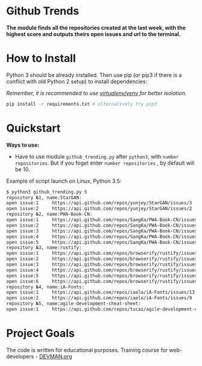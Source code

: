 # Github Trends

**The module finds all the repositories created at the last week, with the highest score and outputs theirs open issues and url to the terminal.**

# How to Install

Python 3 should be already installed. Then use pip (or pip3 if there is a conflict with old Python 2 setup) to install dependencies:

*Remember, it is recommended to use [virtualenv/venv](https://devman.org/encyclopedia/pip/pip_virtualenv/) for better isolation.*

```bash
pip install -r requirements.txt # alternatively try pip3
```

# Quickstart
**Ways to use:**
- Have to use  module `github_trending.py` after `python3`, with `number repositories`.
But if you foget enter `number repositories` , by default will be 10.

Example of script launch on Linux, Python 3.5:

```bash
$ python3 github_trending.py 5
repository №1, name:StarGAN:
open issue:1 	 https://api.github.com/repos/yunjey/StarGAN/issues/3
open issue:2 	 https://api.github.com/repos/yunjey/StarGAN/issues/2
repository №2, name:PWA-Book-CN:
open issue:1 	 https://api.github.com/repos/SangKa/PWA-Book-CN/issues/7
open issue:2 	 https://api.github.com/repos/SangKa/PWA-Book-CN/issues/6
open issue:3 	 https://api.github.com/repos/SangKa/PWA-Book-CN/issues/5
open issue:4 	 https://api.github.com/repos/SangKa/PWA-Book-CN/issues/4
open issue:5 	 https://api.github.com/repos/SangKa/PWA-Book-CN/issues/2
repository №3, name:rustify:
open issue:1 	 https://api.github.com/repos/browserify/rustify/issues/8
open issue:2 	 https://api.github.com/repos/browserify/rustify/issues/6
open issue:3 	 https://api.github.com/repos/browserify/rustify/issues/5
open issue:4 	 https://api.github.com/repos/browserify/rustify/issues/4
open issue:5 	 https://api.github.com/repos/browserify/rustify/issues/3
open issue:6 	 https://api.github.com/repos/browserify/rustify/issues/2
repository №4, name:iA-Fonts:
open issue:1 	 https://api.github.com/repos/iaolo/iA-Fonts/issues/13
open issue:2 	 https://api.github.com/repos/iaolo/iA-Fonts/issues/9
repository №5, name:agile-development-cheat-sheet:
open issue:1 	 https://api.github.com/repos/tucaz/agile-development-cheat-sheet/issues/1

```

# Project Goals

The code is written for educational purposes. Training course for web-developers - [DEVMAN.org](https://devman.org)
